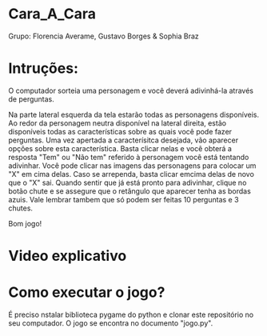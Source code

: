 # Cara_A_Cara
Grupo: Florencia Averame, Gustavo Borges & Sophia Braz

# Intruções:
O computador sorteia uma personagem e você deverá adivinhá-la através de perguntas.

Na parte lateral esquerda da tela estarão todas as personagens disponíveis. Ao redor da personagem neutra disponível na lateral direita, estão disponíveis todas as características sobre as quais você pode fazer perguntas. Uma vez apertada a caracterísitca desejada, vão aparecer opções sobre esta característica. Basta clicar nelas e você obterá a resposta "Tem" ou "Não tem" referido à personagem você está tentando adivinhar. Você pode clicar nas imagens das personagens para colocar um "X" em cima delas. Caso se arrependa, basta clicar emcima delas de novo que o "X" sai. Quando sentir que já está pronto para adivinhar, clique no botão chute e se assegure que o retângulo que aparecer tenha as bordas azuis. Vale lembrar tambem que só podem ser feitas 10 perguntas e 3 chutes.

Bom jogo!

# Video explicativo


# Como executar o jogo?
É preciso nstalar biblioteca pygame do python e clonar este repositório no seu computador. O jogo se encontra no documento "jogo.py".
